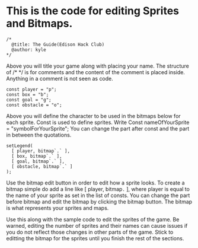# This is the code for editing Sprites and Bitmaps.
```
/*
  @title: The Guide(Edison Hack Club)
  @author: kyle 
*/
```
 Above you will title your game along with placing your name. The structure of /* */ is for comments and the content of the comment is placed inside. Anything in a comment is not seen as code.

```
const player = "p";
const box = "b";
const goal = "g";
const obstacle = "o";
```
Above you will define the character to be used in the bitmaps below for each sprite. Const is used to define sprites. Write Const nameOfYourSprite = "symbolForYourSprite";
You can change the part after const and the part in between the quotations.
```
setLegend(
  [ player, bitmap`.` ],
  [ box, bitmap`.` ],
  [ goal, bitmap`.` ],
  [ obstacle, bitmap`.` ]
);
```
Use the bitmap edit button in order to edit how a sprite looks. To create a bitmap simple do add a line like [ player, bitmap`.` ], where player is equal to the name of your sprite as set in the list of consts.
You can change the part before bitmap and edit the bitmap by clicking the bitmap button. The bitmap is what represents your sprites and maps.

Use this along with the sample code to edit the sprites of the game. Be warned, editing the number of sprites and their names can cause issues if you do not reflect those changes in other parts of the game. Stick to editting the bitmap for the sprites until you finish the rest of the sections.
